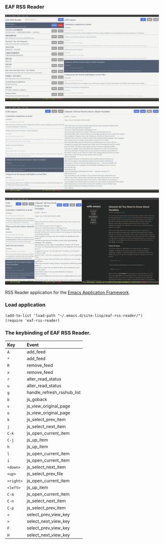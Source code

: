 ### EAF RSS Reader

<p align="center">
  <img width="800" src="./screenshot-1.png">
</p>

<p align="center">
  <img width="800" src="./screenshot-2.png">
</p>

<p align="center">
  <img width="800" src="./screenshot-3.png">
</p>

RSS Reader application for the [Emacs Application Framework](https://github.com/emacs-eaf/emacs-application-framework).

### Load application

```Elisp
(add-to-list 'load-path "~/.emacs.d/site-lisp/eaf-rss-reader/")
(require 'eaf-rss-reader)
```

### The keybinding of EAF RSS Reader.

| Key   | Event   |
| :---- | :------ |
| `A` | add_feed |
| `*` | add_feed |
| `R` | remove_feed |
| `x` | remove_feed |
| `r` | alter_read_status |
| `u` | alter_read_status |
| `g` | handle_refresh_rsshub_list |
| `b` | js_goback |
| `v` | js_view_original_page |
| `o` | js_view_original_page |
| `k` | js_select_prev_item |
| `j` | js_select_next_item |
| `C-k` | js_open_current_item |
| `C-j` | js_up_item |
| `h` | js_up_item |
| `l` | js_open_current_item |
| `i` | js_open_current_item |
| `<down>` | js_select_next_item |
| `<up>` | js_select_prev_file |
| `<right>` | js_open_current_item |
| `<left>` | js_up_item |
| `C-m` | js_open_current_item |
| `C-n` | js_select_next_item |
| `C-p` | js_select_prev_item |
| `<` | select_prev_view_key |
| `>` | select_next_view_key |
| `F` | select_prev_view_key |
| `H` | select_next_view_key |
